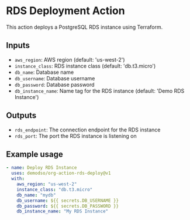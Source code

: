 # RDS Deployment Action

This action deploys a PostgreSQL RDS instance using Terraform.

## Inputs

- `aws_region`: AWS region (default: 'us-west-2')
- `instance_class`: RDS instance class (default: 'db.t3.micro')
- `db_name`: Database name
- `db_username`: Database username
- `db_password`: Database password
- `db_instance_name`: Name tag for the RDS instance (default: 'Demo RDS Instance')

## Outputs

- `rds_endpoint`: The connection endpoint for the RDS instance
- `rds_port`: The port the RDS instance is listening on

## Example usage

```yaml
- name: Deploy RDS Instance
  uses: demodso/org-action-rds-deploy@v1
  with:
    aws_region: "us-west-2"
    instance_class: "db.t3.micro"
    db_name: "mydb"
    db_username: ${{ secrets.DB_USERNAME }}
    db_password: ${{ secrets.DB_PASSWORD }}
    db_instance_name: "My RDS Instance"
```
